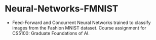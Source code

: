 # Neural-Networks-FMNIST

- Feed-Forward and Concurrent Neural Networks trained to classify images from the Fashion MNIST dataset. Course assignment for CS5100: Graduate Foundations of AI.
